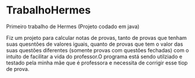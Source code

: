 # TrabalhoHermes
Primeiro trabalho de Hermes (Projeto codado em java)

Fiz um projeto para calcular notas de provas, tanto  de provas que tenham suas quesntões de valores iguais, quanto de provas que tem o valor das suas questões diferentes (somente provas com questões fechadas) com o intuito de facilitar a vida do professor.O programa está sendo utilziado e testado pela minha mãe que é professora e necessita de corrigir esse tiop de prova.
